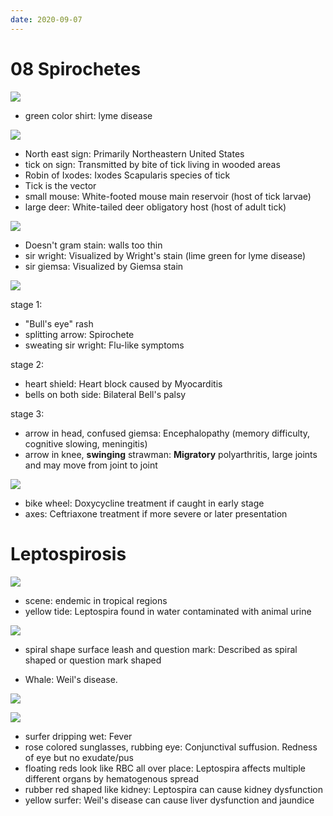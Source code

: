 ```yaml
---
date: 2020-09-07
---
```


# 08 Spirochetes

<!-- burgdorferi causes -->

![](https://photos.thisispiggy.com/file/wikiFiles/n0CNndP.jpg)

- green color shirt: lyme disease

<!-- burgdorferi geography, transmission, reservoirs -->

![](https://photos.thisispiggy.com/file/wikiFiles/n0CNndP.jpg)

- North east sign: Primarily Northeastern United States
- tick on sign: Transmitted by bite of tick living in wooded areas
- Robin of Ixodes: Ixodes Scapularis species of tick
- Tick is the vector
- small mouse: White-footed mouse main reservoir (host of tick larvae)
- large deer: White-tailed deer obligatory host (host of adult tick)

<!-- burgdorferi gm stain, special stains -->

![](https://photos.thisispiggy.com/file/wikiFiles/n0CNndP.jpg)

- Doesn't gram stain: walls too thin
- sir wright: Visualized by Wright's stain (lime green for lyme disease)
- sir giemsa: Visualized by Giemsa stain

<!-- burgdorferi stages and symptoms -->

![](https://photos.thisispiggy.com/file/wikiFiles/n0CNndP.jpg)

stage 1:

- "Bull's eye" rash
- splitting arrow: Spirochete
- sweating sir wright: Flu-like symptoms

stage 2:

- heart shield: Heart block caused by Myocarditis
- bells on both side: Bilateral Bell's palsy

stage 3:

- arrow in head, confused giemsa: Encephalopathy (memory difficulty, cognitive slowing, meningitis)
- arrow in knee, **swinging** strawman: **Migratory** polyarthritis, large joints and may move from joint to joint

<!-- burgdorferi treatment -->

![](https://photos.thisispiggy.com/file/wikiFiles/n0CNndP.jpg)

- bike wheel: Doxycycline treatment if caught in early stage
- axes: Ceftriaxone treatment if more severe or later presentation

# Leptospirosis

<!-- leptospirosis geography, transmission -->

![](https://photos.thisispiggy.com/file/wikiFiles/cdpyknt.jpg)

- scene: endemic in tropical regions
- yellow tide: Leptospira found in water contaminated with animal urine

<!-- leptospirosis shape -->

![](https://photos.thisispiggy.com/file/wikiFiles/cdpyknt.jpg)

- spiral shape surface leash and question mark: Described as spiral shaped or question mark shaped

<!-- leptospirosis causes what disease. Name -->

- Whale: Weil's disease.

![](https://photos.thisispiggy.com/file/wikiFiles/cdpyknt.jpg)

<!-- leptospirosis symptoms -->

![](https://photos.thisispiggy.com/file/wikiFiles/cdpyknt.jpg)

- surfer dripping wet: Fever
- rose colored sunglasses, rubbing eye: Conjunctival suffusion. Redness of eye but no exudate/pus
- floating reds look like RBC all over place: Leptospira affects multiple different organs by hematogenous spread
- rubber red shaped like kidney: Leptospira can cause kidney dysfunction
- yellow surfer: Weil's disease can cause liver dysfunction and jaundice
